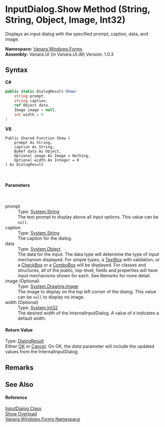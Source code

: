 # InputDialog.Show Method (String, String, Object, Image, Int32)
 

Displays an input dialog with the specified prompt, caption, data, and image.

**Namespace:**&nbsp;<a href="c580cf52-4028-70db-28d0-f9b1abc03861">Vanara.Windows.Forms</a><br />**Assembly:**&nbsp;Vanara.UI (in Vanara.UI.dll) Version: 1.0.3

## Syntax

**C#**<br />
``` C#
public static DialogResult Show(
	string prompt,
	string caption,
	ref Object data,
	Image image = null,
	int width = 0
)
```

**VB**<br />
``` VB
Public Shared Function Show ( 
	prompt As String,
	caption As String,
	ByRef data As Object,
	Optional image As Image = Nothing,
	Optional width As Integer = 0
) As DialogResult
```

<br />

#### Parameters
&nbsp;<dl><dt>prompt</dt><dd>Type: <a href="http://msdn2.microsoft.com/en-us/library/s1wwdcbf" target="_blank">System.String</a><br />The text prompt to display above all input options. This value can be `null`.</dd><dt>caption</dt><dd>Type: <a href="http://msdn2.microsoft.com/en-us/library/s1wwdcbf" target="_blank">System.String</a><br />The caption for the dialog.</dd><dt>data</dt><dd>Type: <a href="http://msdn2.microsoft.com/en-us/library/e5kfa45b" target="_blank">System.Object</a><br />The data for the input. The data type will determine the type of input mechanism displayed. For simple types, a <a href="http://msdn2.microsoft.com/en-us/library/48deaakc" target="_blank">TextBox</a> with validation, or a <a href="http://msdn2.microsoft.com/en-us/library/0e2txhtd" target="_blank">CheckBox</a> or a <a href="http://msdn2.microsoft.com/en-us/library/t14e0ws8" target="_blank">ComboBox</a> will be displayed. For classes and structures, all of the public, top-level, fields and properties will have input mechanisms shown for each. See Remarks for more detail.</dd><dt>image (Optional)</dt><dd>Type: <a href="http://msdn2.microsoft.com/en-us/library/k7e7b2kd" target="_blank">System.Drawing.Image</a><br />The image to display on the top left corner of the dialog. This value can be `null` to display no image.</dd><dt>width (Optional)</dt><dd>Type: <a href="http://msdn2.microsoft.com/en-us/library/td2s409d" target="_blank">System.Int32</a><br />The desired width of the InternalInputDialog. A value of `0` indicates a default width.</dd></dl>

#### Return Value
Type: <a href="http://msdn2.microsoft.com/en-us/library/5ahe29t9" target="_blank">DialogResult</a><br />Either <a href="http://msdn2.microsoft.com/en-us/library/5ahe29t9" target="_blank">OK</a> or <a href="http://msdn2.microsoft.com/en-us/library/5ahe29t9" target="_blank">Cancel</a>. On OK, the *data* parameter will include the updated values from the InternalInputDialog.

## Remarks


## See Also


#### Reference
<a href="6b02dff9-07d8-7a01-6c94-348f4256b77b">InputDialog Class</a><br /><a href="953c5ccb-398a-a547-217b-f4c67e5220b3">Show Overload</a><br /><a href="c580cf52-4028-70db-28d0-f9b1abc03861">Vanara.Windows.Forms Namespace</a><br />
